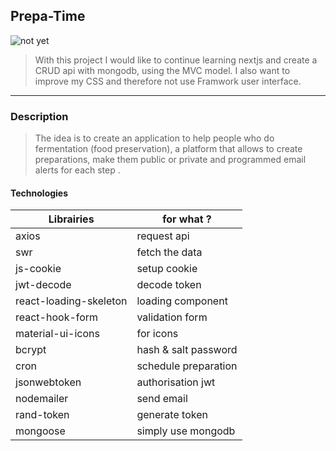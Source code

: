 ## Prepa-Time
![not yet]()
>With this project I would like to continue learning nextjs and create a CRUD api with mongodb, using the MVC model. I also want to improve my CSS and therefore not use Framwork user interface.

---

### Description
>The idea is to create an application to help people who do fermentation (food preservation), a platform that allows to create preparations, make them public or private and programmed email alerts for each step .

#### Technologies

Librairies | for what ?
-----------|------------
axios | request api
swr | fetch the data
js-cookie | setup cookie
jwt-decode | decode token 
react-loading-skeleton | loading component
react-hook-form | validation form
material-ui-icons | for icons
bcrypt | hash & salt password
cron | schedule preparation
jsonwebtoken | authorisation jwt
nodemailer | send email
rand-token | generate token
mongoose | simply use mongodb
